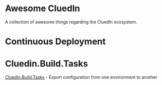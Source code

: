 # Awesome CluedIn
A collection of awesome things regarding the CluedIn ecosystem.

# Continuous Deployment

# Cluedin.Build.Tasks

[CluedIn.Build.Tasks](https://github.com/robobrown/Cluedin.Build.Tasks) - Export configuration from one environment to another
